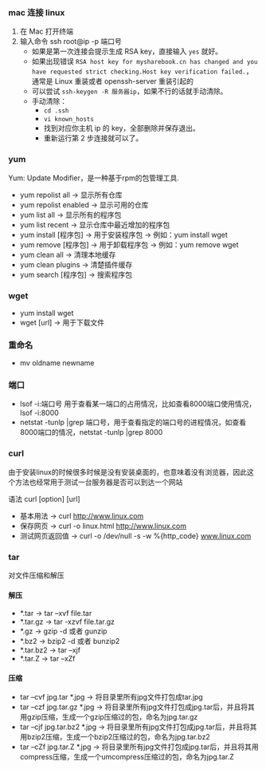 ### mac 连接 linux
1. 在 Mac 打开终端
2. 输入命令 ssh root@ip -p 端口号
    - 如果是第一次连接会提示生成 RSA key，直接输入 `yes` 就好。
    - 如果出现错误 `RSA host key for mysharebook.cn has changed and you have requested strict checking.Host key verification failed.`，通常是 Linux 重装或者 openssh-server 重装引起的
    - 可以尝试 `ssh-keygen -R 服务器ip`，如果不行的话就手动清除。
    - 手动清除：
        - `cd .ssh`
        - `vi known_hosts`
        - 找到对应你主机 ip 的 key，全部删除并保存退出。
        - 重新运行第 2 步连接就可以了。
 
### yum
Yum:  Update Modifier，是一种基于rpm的包管理工具.
- yum repolist all -> 显示所有仓库
- yum repolist enabled -> 显示可用的仓库
- yum list all -> 显示所有的程序包
- yum list recent -> 显示仓库中最近增加的程序包 
- yum install [程序包] -> 用于安装程序包 -> 例如：yum install wget
- yum remove [程序包] -> 用于卸载程序包 -> 例如：yum remove wget
- yum clean all -> 清理本地缓存
- yum clean plugins -> 清楚插件缓存
- yum search [程序包] -> 搜索程序包

### wget
- yum install wget
- wget [url] -> 用于下载文件

### 重命名
- mv oldname newname

### 端口
- lsof -i:端口号 用于查看某一端口的占用情况，比如查看8000端口使用情况，lsof -i:8000
- netstat -tunlp |grep 端口号，用于查看指定的端口号的进程情况，如查看8000端口的情况，netstat -tunlp |grep 8000

### curl
由于安装linux的时候很多时候是没有安装桌面的，也意味着没有浏览器，因此这个方法也经常用于测试一台服务器是否可以到达一个网站

语法 curl [option] [url]

- 基本用法 -> curl http://www.linux.com
- 保存网页 -> curl -o linux.html http://www.linux.com 
- 测试网页返回值 -> curl -o /dev/null -s -w %{http_code} www.linux.com

### tar
对文件压缩和解压

#### 解压
- *.tar -> tar –xvf file.tar
- *.tar.gz -> tar -xzvf file.tar.gz
- *.gz ->  gzip -d 或者 gunzip
- *.bz2 -> bzip2 -d 或者 bunzip2 
- *.tar.bz2 -> tar –xjf
- *.tar.Z -> tar –xZf 

#### 压缩
- tar –cvf jpg.tar *.jpg -> 将目录里所有jpg文件打包成tar.jpg
- tar –czf jpg.tar.gz *.jpg -> 将目录里所有jpg文件打包成jpg.tar后，并且将其用gzip压缩，生成一个gzip压缩过的包，命名为jpg.tar.gz
- tar –cjf jpg.tar.bz2 *.jpg -> 将目录里所有jpg文件打包成jpg.tar后，并且将其用bzip2压缩，生成一个bzip2压缩过的包，命名为jpg.tar.bz2
- tar –cZf jpg.tar.Z *.jpg -> 将目录里所有jpg文件打包成jpg.tar后，并且将其用compress压缩，生成一个umcompress压缩过的包，命名为jpg.tar.Z